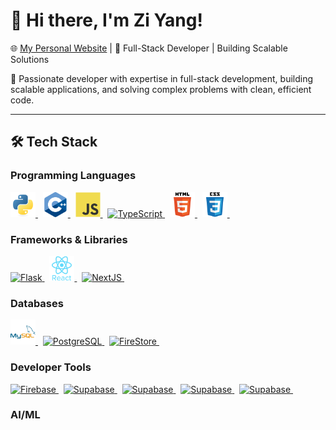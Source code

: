 # 👋 Hi there, I'm Zi Yang!

🌐 [My Personal Website](https://portfolio-zi-yangs-projects-80f09863.vercel.app) | 🚀 Full-Stack Developer | Building Scalable Solutions


🚀 Passionate developer with expertise in full-stack development, building scalable applications, and solving complex problems with clean, efficient code.

---

## 🛠️ Tech Stack

### **Programming Languages**
<p align="left">
    <a href="https://www.python.org/" target="_blank" rel="noreferrer"> 
        <img src="https://raw.githubusercontent.com/devicons/devicon/master/icons/python/python-original.svg" alt="Python" width="40" height="40"/>
    </a>&nbsp
    <a href="https://www.w3schools.com/cpp/" target="_blank" rel="noreferrer"> 
        <img src="https://raw.githubusercontent.com/devicons/devicon/master/icons/cplusplus/cplusplus-original.svg" alt="C++" width="40" height="40"/>
    </a>&nbsp
    <a href="https://developer.mozilla.org/en-US/docs/Web/JavaScript" target="_blank" rel="noreferrer"> 
        <img src="https://raw.githubusercontent.com/devicons/devicon/master/icons/javascript/javascript-original.svg" alt="JavaScript" width="40" height="40"/>
    </a>&nbsp
    <a href="https://www.typescriptlang.org" target="_blank" rel="noreferrer"> 
        <img src="https://cdn.jsdelivr.net/gh/devicons/devicon@latest/icons/typescript/typescript-original.svg" alt="TypeScript" width="40" height="40"/>
    </a>&nbsp
    <a href="https://www.w3.org/html/" target="_blank" rel="noreferrer"> 
        <img src="https://raw.githubusercontent.com/devicons/devicon/master/icons/html5/html5-original-wordmark.svg" alt="HTML5" width="40" height="40"/>
    </a>&nbsp
    <a href="https://www.w3schools.com/css/" target="_blank" rel="noreferrer"> 
        <img src="https://raw.githubusercontent.com/devicons/devicon/master/icons/css3/css3-original-wordmark.svg" alt="CSS3" width="40" height="40"/>
    </a>&nbsp
</p>


### **Frameworks & Libraries**
<p align="left">
    <a href="https://flask.palletsprojects.com/" target="_blank" rel="noreferrer"> 
        <img src="https://cdn.jsdelivr.net/gh/devicons/devicon@latest/icons/flask/flask-original.svg" alt="Flask" width="40" height="40"/>
    </a>&nbsp
    <a href="https://reactjs.org/" target="_blank" rel="noreferrer"> 
        <img src="https://raw.githubusercontent.com/devicons/devicon/master/icons/react/react-original-wordmark.svg" alt="React" width="40" height="40"/>
    </a>&nbsp
    <a href="https://nextjs.org/" target="_blank" rel="noreferrer"> 
        <img src="https://cdn.jsdelivr.net/gh/devicons/devicon@latest/icons/nextjs/nextjs-original.svg" alt="NextJS" width="40" height="40"/>
    </a>&nbsp
</p>


### **Databases**
<p align="left">
    <a href="https://www.mysql.com/" target="_blank" rel="noreferrer"> 
        <img src="https://raw.githubusercontent.com/devicons/devicon/master/icons/mysql/mysql-original-wordmark.svg" alt="MySQL" width="40" height="40"/>
    </a>&nbsp
    <a href="https://www.postgresql.org/" target="_blank" rel="noreferrer"> 
        <img src="https://cdn.jsdelivr.net/gh/devicons/devicon@latest/icons/postgresql/postgresql-original.svg" alt="PostgreSQL" width="40" height="40"/>
    </a>&nbsp
    <a href="https://firebase.google.com/" target="_blank" rel="noreferrer"> 
        <img src="https://cdn.jsdelivr.net/gh/devicons/devicon@latest/icons/firebase/firebase-original.svg" alt="FireStore" width="40" height="40"/>
    </a>&nbsp
</p>


### **Developer Tools**
<p align="left">
    <a href="https://firebase.google.com/" target="_blank" rel="noreferrer"> 
        <img src="https://cdn.jsdelivr.net/gh/devicons/devicon@latest/icons/firebase/firebase-original.svg" alt="Firebase" width="40" height="40"/>
    </a>&nbsp
    <a href="https://supabase.com/" target="_blank" rel="noreferrer"> 
        <img src="https://cdn.jsdelivr.net/gh/devicons/devicon@latest/icons/supabase/supabase-original.svg" alt="Supabase" width="40" height="40"/>
    </a>&nbsp
    <a href="https://azure.microsoft.com/en-gb/ target="_blank" rel="noreferrer"> 
        <img src="https://cdn.jsdelivr.net/gh/devicons/devicon@latest/icons/azure/azure-original.svg" alt="Supabase" width="40" height="40"/>
    </a>&nbsp
    <a href="https://git-scm.com" target="_blank" rel="noreferrer"> 
        <img src="https://cdn.jsdelivr.net/gh/devicons/devicon@latest/icons/git/git-original.svg" alt="Supabase" width="40" height="40"/>
    </a>&nbsp
    <a href="https://www.postman.com" target="_blank" rel="noreferrer"> 
        <img src="https://cdn.jsdelivr.net/gh/devicons/devicon@latest/icons/postman/postman-original.svg" alt="Supabase" width="40" height="40"/>
    </a>&nbsp      
</p>

### **AI/ML**
<p align



